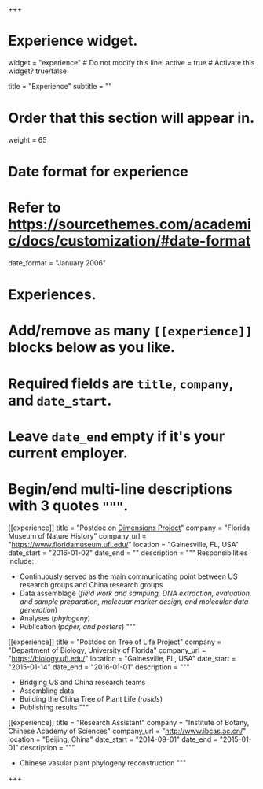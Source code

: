 +++
# Experience widget.
widget = "experience"  # Do not modify this line!
active = true  # Activate this widget? true/false

title = "Experience"
subtitle = ""

# Order that this section will appear in.
weight = 65

# Date format for experience
#   Refer to https://sourcethemes.com/academic/docs/customization/#date-format
date_format = "January 2006"

# Experiences.
#   Add/remove as many `[[experience]]` blocks below as you like.
#   Required fields are `title`, `company`, and `date_start`.
#   Leave `date_end` empty if it's your current employer.
#   Begin/end multi-line descriptions with 3 quotes `"""`.

[[experience]]
  title = "Postdoc on [Dimensions Project](https://www.usa-china-biodiversity.org/)"
  company = "Florida Museum of Nature History"
  company_url = "https://www.floridamuseum.ufl.edu/"
  location = "Gainesville, FL, USA"
  date_start = "2016-01-02"
  date_end = ""
  description = """
  Responsibilities include:  
  * Continuously served as the main communicating point between US research groups and China research groups
  * Data assemblage (_field work and sampling, DNA extraction, evaluation, and sample preparation, molecuar marker design, and molecular data generation_)
  * Analyses (_phylogeny_)
  * Publication (_paper, and posters_)
  """
  
[[experience]]
  title = "Postdoc on Tree of Life Project"
  company = "Department of Biology, University of Florida"
  company_url = "https://biology.ufl.edu/"
  location = "Gainesville, FL, USA"
  date_start = "2015-01-14"
  date_end = "2016-01-01"
  description = """
  * Bridging US and China research teams
  * Assembling data
  * Building the China Tree of Plant Life (_rosids_)
  * Publishing results
  """

[[experience]]
  title = "Research Assistant"
  company = "Institute of Botany, Chinese Academy of Sciences"
  company_url = "http://www.ibcas.ac.cn/"
  location = "Beijing, China"
  date_start = "2014-09-01"
  date_end = "2015-01-01"
  description = """
  * Chinese vasular plant phylogeny reconstruction
  """

+++
